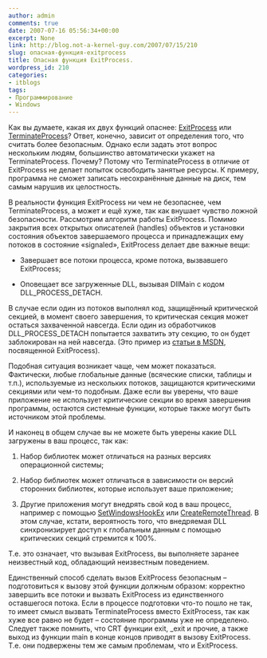 ```yaml
---
author: admin
comments: true
date: 2007-07-16 05:56:34+00:00
excerpt: None
link: http://blog.not-a-kernel-guy.com/2007/07/15/210
slug: опасная-функция-exitprocess
title: Опасная функция ExitProcess.
wordpress_id: 210
categories:
- itblogs
tags:
- Программирование
- Windows
---
```


Как вы думаете, какая их двух функций опаснее: [ExitProcess](http://msdn2.microsoft.com/en-us/library/ms682658.aspx) или [TerminateProcess](http://msdn2.microsoft.com/en-us/library/ms686714.aspx)? Ответ, конечно, зависит от определения того, что считать более безопасным. Однако если задать этот вопрос нескольким людям, большинство автоматически укажет на TerminateProcess. Почему? Потому что TerminateProcess в отличие от ExitProcess не делает попыток освободить занятые ресурсы. К примеру, программа не сможет записать несохранённые данные на диск, тем самым нарушив их целостность.

В реальности функция ExitProcess ни чем не безопаснее, чем TerminateProcess, а может и ещё хуже, так как внушает чувство ложной безопасности. Рассмотрим алгоритм работы ExitProcess. Помимо закрытия всех открытых описателей (handles) объектов и установки состояния объектов завершаемого процесса и принадлежащих ему потоков в состояние «signaled», ExitProcess делает две важные вещи:

  * Завершает все потоки процесса, кроме потока, вызвавшего ExitProcess;

  * Оповещает все загруженные DLL, вызывая DllMain c кодом DLL_PROCESS_DETACH.

В случае если один из потоков выполнял код, защищённый критической секцией, в момент своего завершения, то критическая секция может остаться захваченной навсегда. Если один из обработчиков DLL_PROCESS_DETACH попытается захватить эту секцию, то он будет заблокирован на ней навсегда. (Это пример из [статьи в MSDN](http://msdn2.microsoft.com/en-us/library/ms682658.aspx), посвященной ExitProcess).

Подобная ситуация возникает чаще, чем может показаться. Фактически, любые глобальные данные (всяческие списки, таблицы и т.п.), используемые из нескольких потоков, защищаются критическими секциями или чем-то подобным. Даже если вы уверены, что ваше приложение не использует критические секции во время завершения программы, остаются системные функции, которые также могут быть источником этой проблемы.

И наконец в общем случае вы не можете быть уверены какие DLL загружены в ваш процесс, так как:

  1. Набор библиотек может отличаться на разных версиях операционной системы;

  2. Набор библиотек может отличаться в зависимости он версий сторонних библиотек, которые использует ваше приложение;

  3. Другие приложения могут внедрять свой код в ваш процесс, например с помощью [SetWindowsHookEx](http://msdn2.microsoft.com/en-us/library/ms644990.aspx) или [CreateRemoteThread](http://msdn2.microsoft.com/en-us/library/ms682437.aspx). В этом случае, кстати, вероятность того, что внедряемая DLL синхронизирует доступ к глобальным данным с помощью критических секций стремится к 100%.

Т.е. это означает, что вызывая ExitProcess, вы выполняете заранее неизвестный код, обладающий неизвестным поведением. 

Единственный способ сделать вызов ExitProcess безопасным – подготовиться к вызову этой функции должным образом: корректно завершить все потоки и вызвать ExitProcess из единственного оставшегося потока. Если в процессе подготовки что-то пошло не так, то имеет смысл вызвать TerminateProcess вместо ExitProcess, так как хуже все равно не будет – состояние программы уже не определено. Следует также помнить, что CRT функции exit, _exit и прочие, а также выход из функции main в конце концов приводят в вызову ExitProcess. Т.е. они подвержены тем же самым проблемам, что и ExitProcess. 
